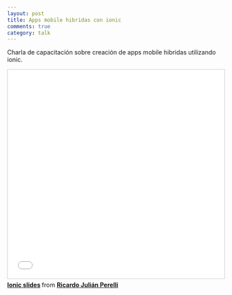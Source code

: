```yaml
---
layout: post
title: Apps mobile hibridas con ionic
comments: true
category: talk
---
```


Charla de capacitación sobre creación de apps mobile hibridas utilizando ionic.

<iframe src="//www.slideshare.net/slideshow/embed_code/key/5gstwN11cQZD1Q" width="595" height="485" frameborder="0" marginwidth="0" marginheight="0" scrolling="no" style="border:1px solid #CCC; border-width:1px; margin-bottom:5px; max-width: 100%;" allowfullscreen> </iframe> <div style="margin-bottom:5px"> <strong> <a href="//www.slideshare.net/RicardoJulinPerelli/ionic-slides" title="Ionic slides" target="_blank">Ionic slides</a> </strong> from <strong><a target="_blank" href="https://www.slideshare.net/RicardoJulinPerelli">Ricardo Julián Perelli</a></strong> </div>